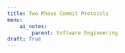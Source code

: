 ```yaml
---
title: Two Phase Commit Protocols
menu:
    ai_notes:
        parent: Software Engineering
draft: True
---
```


